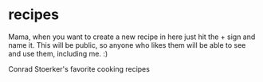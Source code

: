 # recipes

Mama, when you want to create a new recipe in here just hit the + sign and name it. 
This will be public, so anyone who likes them will be able to see and use them, including me. :)


Conrad Stoerker's favorite cooking recipes
